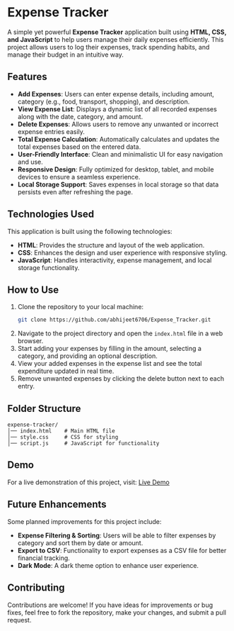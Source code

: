 # Expense Tracker

A simple yet powerful **Expense Tracker** application built using **HTML, CSS, and JavaScript** to help users manage their daily expenses efficiently. This project allows users to log their expenses, track spending habits, and manage their budget in an intuitive way.

## Features

- **Add Expenses**: Users can enter expense details, including amount, category (e.g., food, transport, shopping), and description.
- **View Expense List**: Displays a dynamic list of all recorded expenses along with the date, category, and amount.
- **Delete Expenses**: Allows users to remove any unwanted or incorrect expense entries easily.
- **Total Expense Calculation**: Automatically calculates and updates the total expenses based on the entered data.
- **User-Friendly Interface**: Clean and minimalistic UI for easy navigation and use.
- **Responsive Design**: Fully optimized for desktop, tablet, and mobile devices to ensure a seamless experience.
- **Local Storage Support**: Saves expenses in local storage so that data persists even after refreshing the page.

## Technologies Used

This application is built using the following technologies:

- **HTML**: Provides the structure and layout of the web application.
- **CSS**: Enhances the design and user experience with responsive styling.
- **JavaScript**: Handles interactivity, expense management, and local storage functionality.

## How to Use

1. Clone the repository to your local machine:
   ```sh
   git clone https://github.com/abhijeet6706/Expense_Tracker.git
   ```
2. Navigate to the project directory and open the `index.html` file in a web browser.
3. Start adding your expenses by filling in the amount, selecting a category, and providing an optional description.
4. View your added expenses in the expense list and see the total expenditure updated in real time.
5. Remove unwanted expenses by clicking the delete button next to each entry.

## Folder Structure

```
expense-tracker/
│── index.html    # Main HTML file
│── style.css     # CSS for styling
│── script.js     # JavaScript for functionality
```

## Demo
For a live demonstration of this project, visit:
[Live Demo](https://abhijeet6706.github.io/Expense_Tracker/)

## Future Enhancements

Some planned improvements for this project include:
- **Expense Filtering & Sorting**: Users will be able to filter expenses by category and sort them by date or amount.
- **Export to CSV**: Functionality to export expenses as a CSV file for better financial tracking.
- **Dark Mode**: A dark theme option to enhance user experience.

## Contributing

Contributions are welcome! If you have ideas for improvements or bug fixes, feel free to fork the repository, make your changes, and submit a pull request.


